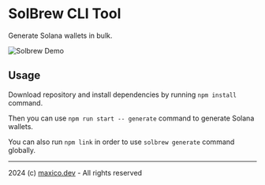 # SolBrew CLI Tool

Generate Solana wallets in bulk.

![Solbrew Demo](https://github.com/maxkostinevich/solbrew-cli-tool/assets/10295466/29dc3be1-8550-48ab-960d-b503800b387c)

## Usage

Download repository and install dependencies by running `npm install` command.

Then you can use `npm run start -- generate` command to generate Solana wallets.

You can also run `npm link` in order to use `solbrew generate` command globally.

---

2024 (c) [maxico.dev](https://maxico.dev/) - All rights reserved
